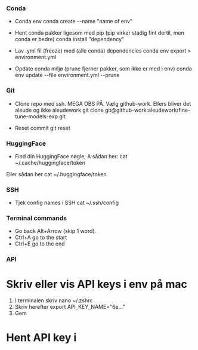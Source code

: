 

### Conda

- Conda env
conda create --name "name of env"

- Hent conda pakker ligesom med pip  (pip virker stadig fint dertil, men conda er bedre)
conda install "dependency"

- Lav .yml fil (freeze) med (alle conda) dependencies
conda env export > environment.yml

- Opdate conda miljø (prune fjerner pakker, som ikke er med i env)
conda env update --file environment.yml --prune

### Git

- Clone repo med ssh. MEGA OBS PÅ. Vælg github-work. Ellers bliver det aleude og ikke aleudework
git clone git@github-work:aleudework/fine-tune-models-exp.git 

- Reset commit
git reset


### HuggingFace

- Find din HuggingFace nøgle, A sådan her:
cat ~/.cache/huggingface/token

Eller sådan her
cat ~/.huggingface/token

### SSH

- Tjek config names i SSH
cat ~/.ssh/config


### Terminal commands

- Go back Alt+Arrow (skip 1 word).
- Ctrl+A go to the start
- Ctrl+E go to the end

### API ####

# Skriv eller vis API keys i env på mac
1) I terminalen skriv
nano ~/.zshrc
2) Skriv herefter
export API_KEY_NAME="6e..."
3) Gem

# Hent API key i 
